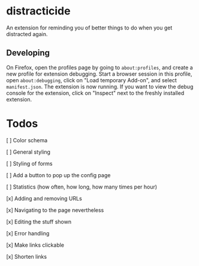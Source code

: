 # distracticide

An extension for reminding you of better things to do when you get distracted again.


## Developing

On Firefox, open the profiles page by going to `about:profiles`, and create a new profile for
extension debugging. Start a browser session in this profile, open `about:debugging`, click on "Load
temporary Add-on", and select `manifest.json`. The extension is now running. If you want to view the
debug console for the extension, click on "Inspect" next to the freshly installed extension.

# Todos

[ ] Color schema

[ ] General styling

[ ] Styling of forms

[ ] Add a button to pop up the config page

[ ] Statistics (how often, how long, how many times per hour)

[x] Adding and removing URLs

[x] Navigating to the page nevertheless

[x] Editing the stuff shown

[x] Error handling

[x] Make links clickable

[x] Shorten links
